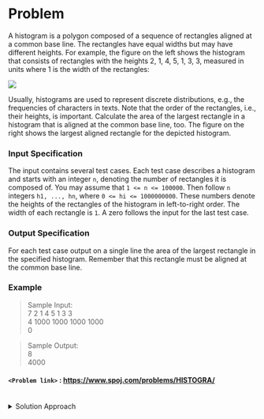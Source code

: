 # Problem
A histogram is a polygon composed of a sequence of rectangles aligned at a common base line. The rectangles have equal widths but may have different heights. For example, the figure on the left shows the histogram that consists of rectangles with the heights 2, 1, 4, 5, 1, 3, 3, measured in units where 1 is the width of the rectangles:

![](https://sangwoo0727.github.io/assets/img/Algorithm/BOJ6549_1.png)

Usually, histograms are used to represent discrete distributions, e.g., the frequencies of characters in texts. Note that the order of the rectangles, i.e., their heights, is important. Calculate the area of the largest rectangle in a histogram that is aligned at the common base line, too. The figure on the right shows the largest aligned rectangle for the depicted histogram.

### Input Specification
The input contains several test cases. Each test case describes a histogram and starts with an integer `n`, denoting the number of rectangles it is composed of. You may assume that `1 <= n <= 100000`. Then follow `n` integers `h1, ..., hn`, where `0 <= hi <= 1000000000`. These numbers denote the heights of the rectangles of the histogram in left-to-right order. The width of each rectangle is `1`. A zero follows the input for the last test case.

### Output Specification
For each test case output on a single line the area of the largest rectangle in the specified histogram. Remember that this rectangle must be aligned at the common base line.

### Example
>Sample Input:<br/>
7 2 1 4 5 1 3 3<br/>
4 1000 1000 1000 1000<br/>
0<br/>

>Sample Output:<br/>
8<br/>
4000<br/>

#### `<Problem link>` : <https://www.spoj.com/problems/HISTOGRA/>
<br/>
<details>
  <summary>Solution Approach</summary>
  
  ######
  
  One of the finest stack problems. :purple_heart:
  
  The main observation is whenever we encounter a height less **(h<sub>i</sub>)** than the previous one **(h<sub>j</sub>)** then **h<sub>j</sub>** is the best we can do in between **h<sub>j</sub>** and **h<sub>i</sub>** where j goes from i-1, i-2,....,k+1 where **h<sub>k</sub>** is less than **h<sub>i</sub>**.
  
  Closer look at the main observation:
  
  ![](https://i.stack.imgur.com/nKB0r.png)
  
   If for every bar x, we know the first smaller bar on its each side, let's say l and r, we are certain that `height[x] * (r - l - 1)` is the best shot we can get by using height of bar x. In the figure above, 1 and 2 are the first smaller of 5.
   
  We use an increasing stack of indices to answer queries of first smaller bar on its left and on its right in `O(1)`. For exploring how increasing stack works refer [this](https://stackoverflow.com/questions/4311694/maximize-the-rectangular-area-under-histogram).
  
  Algorithm:
  - We add -1 at the end of the list to make sure we pop all the bars from the stack at the end.
  - if stack is empty or the incoming bar height is greater than or equal to height at stack top then push index
  - if incoming bar height is less than height at stack top then pop until the condition holds as well as calculate max Area for each popped bar at index `maxHIndex`.
  
  For calculating maxArea:
  - current Index i is the first smaller bar on its right
  - stack top j is the first smaller bar on its left if stack is not empty
  - `maxArea = max(maxArea, h[maxHIndex] * (index.empty() ? i : i - index.top() -1))`
    
  ### References
  
  >https://stackoverflow.com/questions/4311694/maximize-the-rectangular-area-under-histogram :star:<br/>
  >https://www.geeksforgeeks.org/largest-rectangle-under-histogram/<br/>
  >https://www.youtube.com/watch?v=ZmnqCZp9bBs
  
</details>
